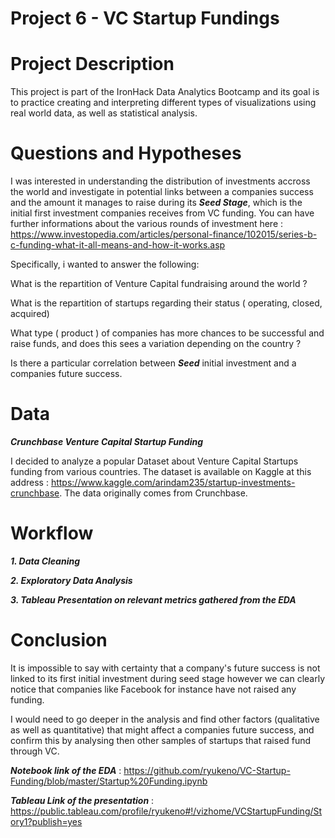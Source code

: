 # Project 6 - VC Startup Fundings

# Project Description

This project is part of the IronHack Data Analytics Bootcamp and its goal is to practice creating and interpreting different types of visualizations using real world data, as well as statistical analysis.



# Questions and Hypotheses

I was interested in understanding the distribution of investments accross the world and investigate in potential links between a companies success and the amount it manages to raise during its ***Seed Stage***, which is the initial first investment companies receives from VC funding. You can have further informations about the various rounds of investment here : https://www.investopedia.com/articles/personal-finance/102015/series-b-c-funding-what-it-all-means-and-how-it-works.asp

Specifically, i wanted to answer the following:

What is the repartition of Venture Capital fundraising around the world ? 

What is the repartition of startups regarding their status ( operating, closed, acquired)

What type ( product )  of companies has more chances to be successful and raise funds, and does this sees a variation depending on the country ?

Is there a particular correlation between ***Seed*** initial investment and a companies future success.

# Data
***Crunchbase Venture Capital Startup Funding***

I decided to analyze a popular Dataset about Venture Capital Startups funding from various countries. The dataset is available on Kaggle at this address : https://www.kaggle.com/arindam235/startup-investments-crunchbase. The data originally comes from Crunchbase.

# Workflow 

***1. Data Cleaning***

***2. Exploratory Data Analysis***

***3. Tableau Presentation on relevant metrics gathered from the EDA***


# Conclusion

It is impossible to say with certainty that a company's future success is not linked to its first initial investment during seed stage however we can clearly notice that companies like Facebook for instance have not raised any funding.

I would need to go deeper in the analysis and find other factors (qualitative as well as quantitative) that might affect a companies future success, and confirm this by analysing then other samples of startups that raised fund through VC.

***Notebook link of the EDA*** : https://github.com/ryukeno/VC-Startup-Funding/blob/master/Startup%20Funding.ipynb

***Tableau Link of the presentation*** : https://public.tableau.com/profile/ryukeno#!/vizhome/VCStartupFunding/Story1?publish=yes
